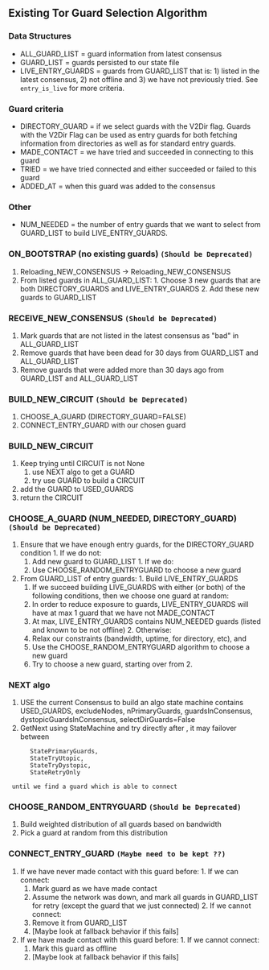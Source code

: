 ## Existing Tor Guard Selection Algorithm

### Data Structures
- ALL_GUARD_LIST = guard information from latest consensus
- GUARD_LIST = guards persisted to our state file
- LIVE_ENTRY_GUARDS = guards from GUARD_LIST that is: 1) listed in the latest consensus, 2) not offline and 3) we have not previously tried. See `entry_is_live` for more criteria.

### Guard criteria
- DIRECTORY_GUARD = if we select guards with the V2Dir flag. Guards with the V2Dir Flag can be used as entry guards for both fetching information from directories as well as for standard entry guards.
- MADE_CONTACT = we have tried and succeeded in connecting to this guard
- TRIED = we have tried connected and either succeeded or failed to this guard
- ADDED_AT = when this guard was added to the consensus

### Other
- NUM_NEEDED = the number of entry guards that we want to select from GUARD_LIST to build LIVE_ENTRY_GUARDS.

### ON_BOOTSTRAP (no existing guards) `(Should be Deprecated)`
  1. Reloading_NEW_CONSENSUS -> Reloading_NEW_CONSENSUS
  2. From listed guards in ALL_GUARD_LIST:
    1. Choose 3 new guards that are both DIRECTORY_GUARDS and LIVE_ENTRY_GUARDS
    2. Add these new guards to GUARD_LIST

### RECEIVE_NEW_CONSENSUS `(Should be Deprecated)`
  1. Mark guards that are not listed in the latest consensus as "bad" in ALL_GUARD_LIST
  2. Remove guards that have been dead for 30 days from GUARD_LIST and ALL_GUARD_LIST
  3. Remove guards that were added more than 30 days ago from GUARD_LIST and ALL_GUARD_LIST

### BUILD_NEW_CIRCUIT `(Should be Deprecated)`
  1. CHOOSE_A_GUARD (DIRECTORY_GUARD=FALSE)
  2. CONNECT_ENTRY_GUARD with our chosen guard

### BUILD_NEW_CIRCUIT
  1. Keep trying until CIRCUIT is not None
      1. use NEXT algo to get a GUARD
      2. try use GUARD to build a CIRCUIT
  2. add the GUARD to USED_GUARDS
  3. return the CIRCUIT

### CHOOSE_A_GUARD (NUM_NEEDED, DIRECTORY_GUARD) `(Should be Deprecated)`
  1. Ensure that we have enough entry guards, for the DIRECTORY_GUARD condition
    1. If we do not:
      1. Add new guard to GUARD_LIST
    1. If we do:
      1. Use CHOOSE_RANDOM_ENTRYGUARD to choose a new guard
  2. From GUARD_LIST of entry guards:
    1. Build LIVE_ENTRY_GUARDS
      1. If we succeed building LIVE_GUARDS with either (or both) of the following conditions, then we choose one guard at random:
        1. In order to reduce exposure to guards, LIVE_ENTRY_GUARDS will have at max 1 guard that we have not MADE_CONTACT
        2. At max, LIVE_ENTRY_GUARDS contains NUM_NEEDED guards (listed and known to be not offline)
    2. Otherwise:
      1. Relax our constraints (bandwidth, uptime, for directory, etc), and
      2. Use the CHOOSE_RANDOM_ENTRYGUARD algorithm to choose a new guard
      3. Try to choose a new guard, starting over from 2.

### NEXT algo
  1. USE the current Consensus to build an algo state machine contains USED_GUARDS, excludeNodes, nPrimaryGuards, guardsInConsensus, dystopicGuardsInConsensus, selectDirGuards=False
  2. GetNext using StateMachine and try directly after , it may failover between

  ```
        StatePrimaryGuards,
        StateTryUtopic,
        StateTryDystopic,
        StateRetryOnly
  ```

     until we find a guard which is able to connect

### CHOOSE_RANDOM_ENTRYGUARD `(Should be Deprecated)`
  1. Build weighted distribution of all guards based on bandwidth
  2. Pick a guard at random from this distribution

### CONNECT_ENTRY_GUARD `(Maybe need to be kept ??)`
  1. If we have never made contact with this guard before:
    1. If we can connect:
      1. Mark guard as we have made contact
      2. Assume the network was down, and mark all guards in GUARD_LIST for retry (except the guard that we just connected)
    2. If we cannot connect:
      1. Remove it from GUARD_LIST
      2. [Maybe look at fallback behavior if this fails]
  2. If we have made contact with this guard before:
    1. If we cannot connect:
      1. Mark this guard as offline
     2. [Maybe look at fallback behavior if this fails]

